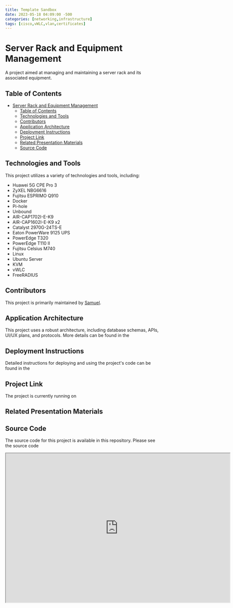 ```yaml
---
title: Template Sandbox
date: 2023-05-18 04:09:00 -500
categories: [networking,infrastructure]
tags: [cisco,vWLC,vlan,certificates]
---
```


# Server Rack and Equipment Management


A project aimed at managing and maintaining a server rack and its associated equipment.

## Table of Contents

- [Server Rack and Equipment Management](#server-rack-and-equipment-management)
  - [Table of Contents](#table-of-contents)
  - [Technologies and Tools](#technologies-and-tools)
  - [Contributors](#contributors)
  - [Application Architecture](#application-architecture)
  - [Deployment Instructions](#deployment-instructions)
  - [Project Link](#project-link)
  - [Related Presentation Materials](#related-presentation-materials)
  - [Source Code](#source-code)

## Technologies and Tools

This project utilizes a variety of technologies and tools, including:

- Huawei 5G CPE Pro 3
- ZyXEL NBG6616
- Fujitsu ESPRIMO Q910
- Docker
- Pi-hole
- Unbound
- AIR-CAP1702I-E-K9
- AIR-CAP1602I-E-K9 x2
- Catalyst 2970G-24TS-E
- Eaton PowerWare 9125 UPS
- PowerEdge T320
- PowerEdge T110 II
- Fujitsu Celsius M740
- Linux
- Ubuntu Server
- KVM
- vWLC
- FreeRADIUS

## Contributors

This project is primarily maintained by [Samuel](https://github.com/ixutiini). 
<!-- -->
## Application Architecture

<!--![Architecture Diagram](architecture-diagram)-->

This project uses a robust architecture, including database schemas, APIs, UI/UX plans, and protocols. More details can be found in the 
<!--[architecture document](architecture-document).-->
## Deployment Instructions

Detailed instructions for deploying and using the project's code can be found in the <!--[deployment guide](deployment-guide).--> 

## Project Link

The project is currently running on <!--[this server](server).-->

## Related Presentation Materials
<!-- - [Project Slides](slides) -->
<!-- - [Project Video](video) -->
<!-- - [Project Images](images) -->


## Source Code

The source code for this project is available in this repository. Please see the source code <!--[here](source-code)--> 

<iframe src="https://archive.org/embed/win95_in_dosbox" width="720" height="480" frameborder="1" webkitallowfullscreen="true" mozallowfullscreen="true" allowfullscreen></iframe>
